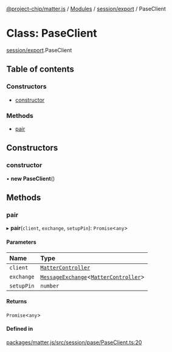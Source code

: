 [@project-chip/matter.js](../README.md) / [Modules](../modules.md) / [session/export](../modules/session_export.md) / PaseClient

# Class: PaseClient

[session/export](../modules/session_export.md).PaseClient

## Table of contents

### Constructors

- [constructor](session_export.PaseClient.md#constructor)

### Methods

- [pair](session_export.PaseClient.md#pair)

## Constructors

### constructor

• **new PaseClient**()

## Methods

### pair

▸ **pair**(`client`, `exchange`, `setupPin`): `Promise`<`any`\>

#### Parameters

| Name | Type |
| :------ | :------ |
| `client` | [`MatterController`](export._internal_.MatterController.md) |
| `exchange` | [`MessageExchange`](protocol_export.MessageExchange.md)<[`MatterController`](export._internal_.MatterController.md)\> |
| `setupPin` | `number` |

#### Returns

`Promise`<`any`\>

#### Defined in

[packages/matter.js/src/session/pase/PaseClient.ts:20](https://github.com/project-chip/matter.js/blob/16d5b0d/packages/matter.js/src/session/pase/PaseClient.ts#L20)
